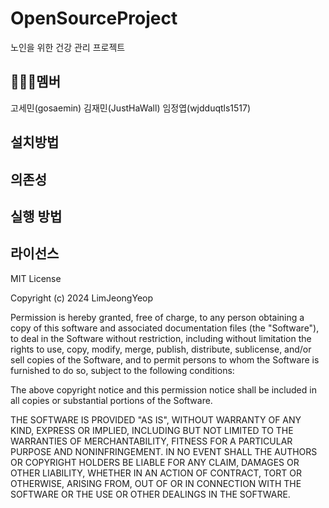 # OpenSourceProject
노인을 위한 건강 관리 프로젝트

## 🧑‍🤝‍🧑멤버
고세민(gosaemin)
김재민(JustHaWall)
임정엽(wjdduqtls1517)

## 설치방법

## 의존성

## 실행 방법

## 라이선스
MIT License

Copyright (c) 2024 LimJeongYeop

Permission is hereby granted, free of charge, to any person obtaining a copy
of this software and associated documentation files (the "Software"), to deal
in the Software without restriction, including without limitation the rights
to use, copy, modify, merge, publish, distribute, sublicense, and/or sell
copies of the Software, and to permit persons to whom the Software is
furnished to do so, subject to the following conditions:

The above copyright notice and this permission notice shall be included in all
copies or substantial portions of the Software.

THE SOFTWARE IS PROVIDED "AS IS", WITHOUT WARRANTY OF ANY KIND, EXPRESS OR
IMPLIED, INCLUDING BUT NOT LIMITED TO THE WARRANTIES OF MERCHANTABILITY,
FITNESS FOR A PARTICULAR PURPOSE AND NONINFRINGEMENT. IN NO EVENT SHALL THE
AUTHORS OR COPYRIGHT HOLDERS BE LIABLE FOR ANY CLAIM, DAMAGES OR OTHER
LIABILITY, WHETHER IN AN ACTION OF CONTRACT, TORT OR OTHERWISE, ARISING FROM,
OUT OF OR IN CONNECTION WITH THE SOFTWARE OR THE USE OR OTHER DEALINGS IN THE
SOFTWARE.
